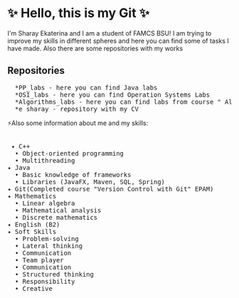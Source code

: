 # ✨ Hello, this is my Git ✨
I'm  Sharay Ekaterina and I am a student of FAMCS BSU!
I am trying to improve my skills in different spheres and here you can find some of tasks I have made. Also there are some repositories with my works
## Repositories
<pre>
  *PP_labs - here you can find Java labs
  *OSI_labs - here you can find Operation Systems Labs
  *Algorithms_labs - here you can find labs from course " Algorithms and Data Structure " BSU
  *e_sharay - repository with my CV
</pre>

⚡Also some information about me and my skills:
<pre>
 
 ✦ C++
  • Object-oriented programming
  • Multithreading
✦ Java
  • Basic knowledge of frameworks 
  • Libraries (JavaFX, Maven, SQL, Spring)
✦ Git(Completed course "Version Control with Git" EPAM)
✦ Mathematics
  • Linear algebra
  • Mathematical analysis
  • Discrete mathematics
✦ English (B2)
✦ Soft Skills
  • Problem-solving
  • Lateral thinking
  • Communication
  • Team player
  • Communication
  • Structured thinking
  • Responsibility
  • Creative
</pre>



<!--
**ekaterinasharay7/ekaterinasharay7** is a ✨ _special_ ✨ repository because its `README.md` (this file) appears on your GitHub profile.

Here are some ideas to get you started:

- 🔭 I’m currently working on ...
- 🌱 I’m currently learning ...
- 👯 I’m looking to collaborate on ...
- 🤔 I’m looking for help with ...
- 💬 Ask me about ...
- 📫 How to reach me: ...
- 😄 Pronouns: ...
- ⚡ Fun fact: ...
-->

